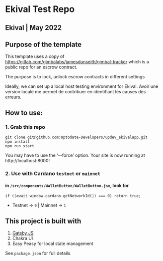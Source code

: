 # Ekival Test Repo
## Ekival | May 2022

## Purpose of the template
This template uses a copy of https://gitlab.com/gimbalabs/jamesdunseith/gimbal-tracker which is a public repo for an escrow contract.

The purpose is to lock, unlock escrow contracts in different settings

Ideally, we can set up a local host testing environment for Ekival. Avoir une version locale me permet de contribuer en identifiant les causes des erreurs.

## How to use:

### 1. Grab this repo
```
git clone git@github.com:Uptodate-Developers/updev_ekivalapp.git
npm install
npm run start
```

You may have to use the '--force' option. Your site is now running at http://localhost:8000!

### 2. Use with Cardano `testnet` or `mainnet`
#### in `/src/components/WalletButton/WalletButton.jsx`, look for
```
if ((await window.cardano.getNetworkId()) === 0) return true;
```
- Testnet -> `0` | Mainnet -> `1`


## This project is built with
1. [Gatsby JS](https://www.gatsbyjs.com/docs/?utm_source=starter&utm_medium=readme&utm_campaign=minimal-starter)
2. Chakra UI
3. Easy Peasy for local state management

See `package.json` for full details.
